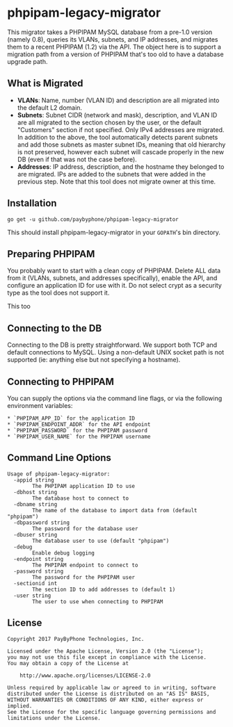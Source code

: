# phpipam-legacy-migrator

This migrator takes a PHPIPAM MySQL database from a pre-1.0 version (namely
0.8), queries its VLANs, subnets, and IP addresses, and migrates them to a
recent PHPIPAM (1.2) via the API. The object here is to support a migration path
from a version of PHPIPAM that's too old to have a database upgrade path.

## What is Migrated

 * **VLANs**: Name, number (VLAN ID) and description are all migrated into the
   default L2 domain.
 * **Subnets**: Subnet CIDR (network and mask), description, and VLAN ID are all
   migrated to the section chosen by the user, or the default "Customers"
   section if not specified. Only IPv4 addresses are migrated. In addition to
   the above, the tool automatically detects parent subnets and add those
   subnets as master subnet IDs, meaning that old hierarchy is not preserved,
   however each subnet will cascade properly in the new DB (even if that was not
   the case before).
 * **Addresses**: IP address, description, and the hostname they belonged to are
   migrated. IPs are added to the subnets that were added in the previous
   step. Note that this tool does not migrate owner at this time.

## Installation

```
go get -u github.com/paybyphone/phpipam-legacy-migrator
```

This should install phpipam-legacy-migrator in your `GOPATH`'s bin directory.

## Preparing PHPIPAM

You probably want to start with a clean copy of PHPIPAM. Delete ALL data from it
(VLANs, subnets, and addresses specifically), enable the API, and configure an
application ID for use with it. Do not select crypt as a security type as the
tool does not support it.

This too

## Connecting to the DB

Connecting to the DB is pretty straightforward. We support both TCP and default
connections to MySQL. Using a non-default UNIX socket path is not supported (ie:
anything else but not specifying a hostname).

## Connecting to PHPIPAM

You can supply the options via the command line flags, or via the following
environment variables:

	* `PHPIPAM_APP_ID` for the application ID
	* `PHPIPAM_ENDPOINT_ADDR` for the API endpoint
	* `PHPIPAM_PASSWORD` for the PHPIPAM password
	* `PHPIPAM_USER_NAME` for the PHPIPAM username

## Command Line Options

```
Usage of phpipam-legacy-migrator:
  -appid string
    	The PHPIPAM application ID to use
  -dbhost string
    	The database host to connect to
  -dbname string
    	The name of the database to import data from (default "phpipam")
  -dbpassword string
    	The password for the database user
  -dbuser string
    	The database user to use (default "phpipam")
  -debug
    	Enable debug logging
  -endpoint string
    	The PHPIPAM endpoint to connect to
  -password string
    	The password for the PHPIPAM user
  -sectionid int
    	The section ID to add addresses to (default 1)
  -user string
    	The user to use when connecting to PHPIPAM
```

## License

```
Copyright 2017 PayByPhone Technologies, Inc.

Licensed under the Apache License, Version 2.0 (the "License");
you may not use this file except in compliance with the License.
You may obtain a copy of the License at

    http://www.apache.org/licenses/LICENSE-2.0

Unless required by applicable law or agreed to in writing, software
distributed under the License is distributed on an "AS IS" BASIS,
WITHOUT WARRANTIES OR CONDITIONS OF ANY KIND, either express or implied.
See the License for the specific language governing permissions and
limitations under the License.
```
